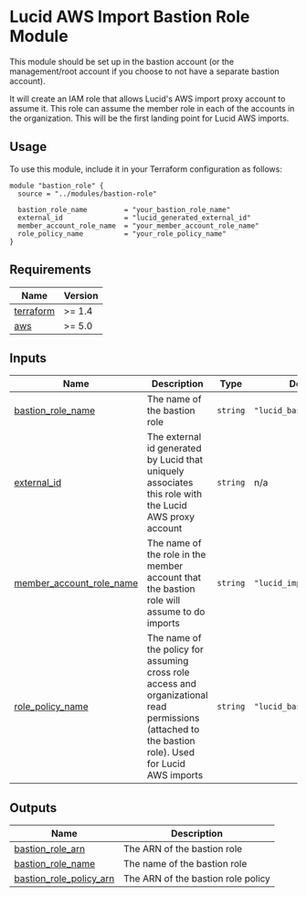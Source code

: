 # Lucid AWS Import Bastion Role Module


This module should be set up in the bastion account (or the management/root account if you choose to not have a separate bastion account).

It will create an IAM role that allows Lucid's AWS import proxy account to assume it. This role can assume the member role in each of the accounts in the organization. This will be the first landing point for Lucid AWS imports.

## Usage

To use this module, include it in your Terraform configuration as follows:

```hcl
module "bastion_role" {
  source = "../modules/bastion-role"

  bastion_role_name         = "your_bastion_role_name"
  external_id               = "lucid_generated_external_id"
  member_account_role_name  = "your_member_account_role_name"
  role_policy_name          = "your_role_policy_name"
}
```

## Requirements

| Name | Version |
|------|---------|
| <a name="requirement_terraform"></a> [terraform](#requirement\_terraform) | >= 1.4 |
| <a name="requirement_aws"></a> [aws](#requirement\_aws) | >= 5.0 |

## Inputs

| Name | Description | Type | Default | Required |
|------|-------------|------|---------|:--------:|
| <a name="input_bastion_role_name"></a> [bastion\_role\_name](#input\_bastion\_role\_name) | The name of the bastion role | `string` | `"lucid_bastion_import"` | no |
| <a name="input_external_id"></a> [external\_id](#input\_external\_id) | The external id generated by Lucid that uniquely associates this role with the Lucid AWS proxy account | `string` | n/a | yes |
| <a name="input_member_account_role_name"></a> [member\_account\_role\_name](#input\_member\_account\_role\_name) | The name of the role in the member account that the bastion role will assume to do imports | `string` | `"lucid_import"` | no |
| <a name="input_role_policy_name"></a> [role\_policy\_name](#input\_role\_policy\_name) | The name of the policy for assuming cross role access and organizational read permissions (attached to the bastion role). Used for Lucid AWS imports | `string` | `"lucid_bastion_import"` | no |

## Outputs

| Name | Description |
|------|-------------|
| <a name="output_bastion_role_arn"></a> [bastion\_role\_arn](#output\_bastion\_role\_arn) | The ARN of the bastion role |
| <a name="output_bastion_role_name"></a> [bastion\_role\_name](#output\_bastion\_role\_name) | The name of the bastion role |
| <a name="output_bastion_role_policy_arn"></a> [bastion\_role\_policy\_arn](#output\_bastion\_role\_policy\_arn) | The ARN of the bastion role policy |